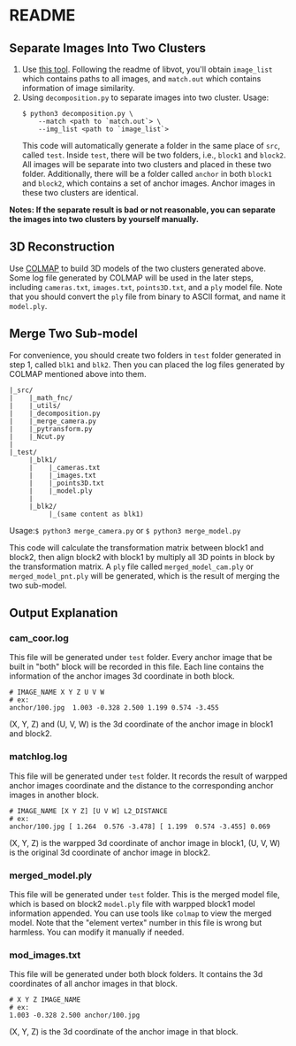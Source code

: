 # README
## Separate Images Into Two Clusters
1. Use [this tool](https://github.com/hlzz/libvot). Following the readme of libvot, you'll obtain `image_list` which contains paths to all images, and `match.out` which contains information of image similarity. 
2. Using `decomposition.py` to separate images into two cluster.
Usage:
    ```
    $ python3 decomposition.py \
        --match <path to `match.out`> \
        --img_list <path to `image_list`>
    ```
    This code will automatically generate a folder in the same place of `src`, called `test`. Inside `test`, there will be two folders, i.e., `block1` and `block2`. All images will be separate into two clusters and placed in these two folder. Additionally, there will be a folder called `anchor` in both `block1` and `block2`, which contains a set of anchor images. Anchor images in these two clusters are identical.
    
**Notes: If the separate result is bad or not reasonable, you can separate the images into two clusters by yourself manually.**
    
## 3D Reconstruction
Use [COLMAP](https://colmap.github.io/) to build 3D models of the two clusters generated above. 
Some log file generated by COLMAP will be used in the later steps, including `cameras.txt`, `images.txt`, `points3D.txt`, and a `ply` model file. Note that you should convert the `ply` file from binary to ASCII format, and name it `model.ply`.

## Merge Two Sub-model
For convenience, you should create two folders in `test` folder generated in step 1, called `blk1` and `blk2`. Then you can placed the log files generated by COLMAP mentioned above into them.
```
|_src/
|    |_math_fnc/
|    |_utils/
|    |_decomposition.py
|    |_merge_camera.py
|    |_pytransform.py
|    |_Ncut.py
|
|_test/
     |_blk1/
     |    |_cameras.txt
     |    |_images.txt
     |    |_points3D.txt
     |    |_model.ply
     |
     |_blk2/
          |_(same content as blk1)
```

Usage:`$ python3 merge_camera.py` or `$ python3 merge_model.py`

This code will calculate the transformation matrix between block1 and block2, then align block2 with block1 by multiply all 3D points in block by the transformation matrix. A `ply` file called `merged_model_cam.ply` or `merged_model_pnt.ply` will be generated, which is the result of merging the two sub-model.

## Output Explanation
### cam_coor.log
This file will be generated under `test` folder.
Every anchor image that be built in "both" block will be recorded in this file.
Each line contains the information of the anchor images 3d coordinate in both block.
```
# IMAGE_NAME X Y Z U V W
# ex:
anchor/100.jpg	1.003 -0.328 2.500 1.199 0.574 -3.455
```
(X, Y, Z) and (U, V, W) is the 3d coordinate of the anchor image in block1 and block2.
### matchlog.log
This file will be generated under `test` folder. It records the result of warpped anchor images coordinate and the distance to the corresponding anchor images in another block.
```
# IMAGE_NAME [X Y Z] [U V W] L2_DISTANCE
# ex:
anchor/100.jpg [ 1.264  0.576 -3.478] [ 1.199  0.574 -3.455] 0.069
```
(X, Y, Z) is the warpped 3d coordinate of anchor image in block1, (U, V, W) is the original 3d coordinate of anchor image in block2. 
### merged_model.ply
This file will be generated under `test` folder. This is the merged model file, which is based on block2 `model.ply` file with warpped block1 model information appended. You can use tools like `colmap` to view the merged model.
Note that the "element vertex" number in this file is wrong but harmless. You can modify it manually if needed.
### mod_images.txt
This file will be generated under both block folders. It contains the 3d coordinates of all anchor images in that block.
```
# X Y Z IMAGE_NAME
# ex:
1.003 -0.328 2.500 anchor/100.jpg
```
(X, Y, Z) is the 3d coordinate of the anchor image in that block.
